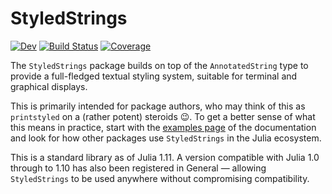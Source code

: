 # StyledStrings

<!-- [![Stable](https://img.shields.io/badge/docs-stable-blue.svg)](https://JuliaLang.github.io/StyledStrings.jl/stable/) -->
[![Dev](https://img.shields.io/badge/docs-dev-blue.svg)](https://JuliaLang.github.io/StyledStrings.jl/dev/)
[![Build Status](https://github.com/JuliaLang/StyledStrings.jl/actions/workflows/CI.yml/badge.svg?branch=main)](https://github.com/JuliaLang/StyledStrings.jl/actions/workflows/CI.yml?query=branch%3Amain)
[![Coverage](https://codecov.io/gh/JuliaLang/StyledStrings.jl/branch/main/graph/badge.svg)](https://codecov.io/gh/JuliaLang/StyledStrings.jl)

The `StyledStrings` package builds on top of the `AnnotatedString` type to
provide a full-fledged textual styling system, suitable for terminal and
graphical displays.

This is primarily intended for package authors, who may think of this as
`printstyled` on a (rather potent) steroids 😉. To get a better sense of what
this means in practice, start with the [examples
page](https://julialang.github.io/StyledStrings.jl/dev/examples/) of the
documentation and look for how other packages use `StyledStrings` in the Julia
ecosystem.

This is a standard library as of Julia 1.11. A version compatible with Julia 1.0
through to 1.10 has also been registered in General — allowing `StyledStrings`
to be used anywhere without compromising compatibility.

